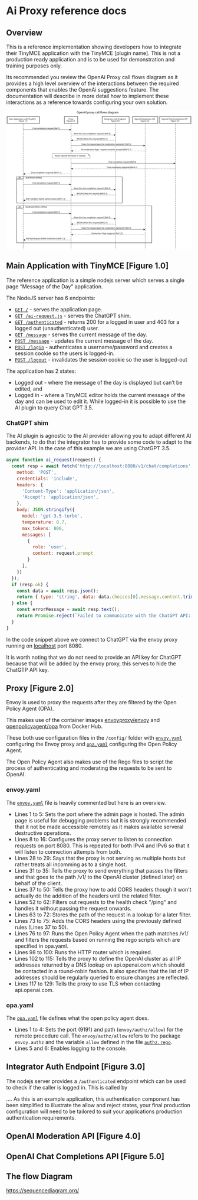 # Ai Proxy reference docs

## Overview

This is a reference implementation showing developers how to integrate their TinyMCE application with the TinyMCE [plugin name].  This is not a production ready application and is to be used for demonstration and training purposes only.

Its recommended you review the OpenAi Proxy call flows diagram as it provides a high level overview of the interactions between the required components that enables the OpenAi suggestions feature.  The documentation will describe in more detail how to implement these interactions as a reference towards configuring your own solution.

![Diagram](flow-diagram/flowdiagram.svg)

## Main **Application with TinyMCE [Figure 1.0]**

The reference application is a simple nodejs server which serves a single page “Message of the Day” application. 

The NodeJS server has 6 endpoints:

- [`GET /`](../example-app/index.js#L52) - serves the application page.
- [`GET /ai-request.js`](../example-app/index.js#L53) - serves the ChatGPT shim.
- [`GET /authenticated`](../example-app/index.js#L56) - returns 200 for a logged in user and 403 for a logged out (unauthenticated) user.
- [`GET /message`](../example-app/index.js#L59) - serves the current message of the day.
- [`POST /message`](../example-app/index.js#L71) - updates the current message of the day.
- [`POST /login`](../example-app/index.js#L87) - authenticates a username/password and creates a session cookie so the users is logged-in.
- [`POST /logout`](../example-app/index.js#L104) - invalidates the session cookie so the user is logged-out

The application has 2 states: 

- Logged out - where the message of the day is displayed but can’t be edited, and
- Logged in - where a TinyMCE editor holds the current message of the day and can be used to edit it. While logged-in it is possible to use the AI plugin to query Chat GPT 3.5.

### ChatGPT shim

The AI plugin is agnostic to the AI provider allowing you to adapt different AI backends, to do that the integrator has to provide some code to adapt to the provider API. In the case of this example we are using ChatGPT 3.5.

``` javascript
async function ai_request(request) {
  const resp = await fetch('http://localhost:8080/v1/chat/completions', {
    method: 'POST',
    credentials: 'include',
    headers: {
      'Content-Type': 'application/json',
      'Accept': 'application/json',
    },
    body: JSON.stringify({
      model: 'gpt-3.5-turbo',
      temperature: 0.7,
      max_tokens: 800,
      messages: [
        {
          role: 'user',
          content: request.prompt
        }
      ],
    })
  });
  if (resp.ok) {
    const data = await resp.json();
    return { type: 'string', data: data.choices[0].message.content.trim() };
  } else {
    const errorMessage = await resp.text();
    return Promise.reject(`Failed to communicate with the ChatGPT API: ${errorMessage}`);
  }
}

```

In the code snippet above we connect to ChatGPT via the envoy proxy running on [localhost](http://localhost) port 8080.

It is worth noting that we do not need to provide an API key for ChatGPT because that will be added by the envoy proxy, this serves to hide the ChatGTP API key.

## **Proxy [Figure 2.0]**

Envoy is used to proxy the requests after they are filtered by the Open Policy Agent (OPA).

This makes use of the container images [envoyproxy/envoy](https://hub.docker.com/r/envoyproxy/envoy) and [openpolicyagent/opa](https://hub.docker.com/r/openpolicyagent/opa) from Docker Hub.

These both use configuration files in the `/config/` folder with [`envoy.yaml`](../config/envoy.yaml) configuring the Envoy proxy and [`opa.yaml`](../config/opa.yaml) configuring the Open Policy Agent.

The Open Policy Agent also makes use of the Rego files to script the process of authenticating and moderating the requests to be sent to OpenAI.

### envoy.yaml
The [`envoy.yaml`](../config/envoy.yaml) file is heavily commented but here is an overview.

- Lines 1 to 5: Sets the port where the admin page is hosted. The admin page is useful
for debugging problems but it is strongly recommended that it not be made accessible
remotely as it makes available serveral destructive operations.
- Lines 8 to 16: Configures the proxy server to listen to connection requests on
port 8080. This is repeated for both IPv4 and IPv6 so that it will listen to 
connection attempts from both.
- Lines 28 to 29: Says that the proxy is not serving as multiple hosts but rather treats all incomming as to a single host.
- Lines 31 to 35: Tells the proxy to send everything that passes the filters and
that goes to the path /v1/ to the OpenAI cluster (defined later) on behalf of the client.
- Lines 37 to 50: Tells the proxy how to add CORS headers though it won't
actually do the addition of the headers until the related filter.
- Lines 52 to 62: Filters out requests to the health check "/ping" and handles 
it without passing the request onwards.
- Lines 63 to 72: Stores the path of the request in a lookup for a later filter.
- Lines 73 to 75: Adds the CORS headers using the previously defined rules (Lines 37 to 50).
- Lines 76 to 97: Runs the Open Policy Agent when the path matches /v1/ and filters
the requests based on running the rego scripts which are specified in opa.yaml.
- Lines 98 to 100: Runs the HTTP router which is required.
- Lines 102 to 115: Tells the proxy to define the OpenAI cluster as all IP addresses
returned by a DNS lookup on api.openai.com which should be contacted in a round-robin
fashion. It also specifies that the list of IP addresses should be regularly queried
to ensure changes are reflected.
- Lines 117 to 129: Tells the proxy to use TLS when contacting api.openai.com.

### opa.yaml
The [`opa.yaml`](../config/opa.yaml) file defines what the open policy agent does.

- Lines 1 to 4: Sets the port (9191) and path (`envoy/authz/allow`) for the remote procedure call. 
The `envoy/authz/allow` refers to the package `envoy.authz` and the variable `allow` defined in the file
[`authz.rego`](../config/authz.rego).
- Lines 5 and 6: Enables logging to the console.

## **Integrator Auth Endpoint [Figure 3.0]**

The nodejs server provides a `/authenticated` endpoint which can be used to check if the caller is logged in. This is called by 

…. As this is an example application, this authentication component has been simplified to illustrate the allow and reject states, your final production configuration will need to be tailored to suit your applications production authentication requirements.

## OpenAI Moderation API **[Figure 4.0]**

## **OpenAI Chat Completions API [Figure 5.0]**

## The flow Diagram

https://sequencediagram.org/
